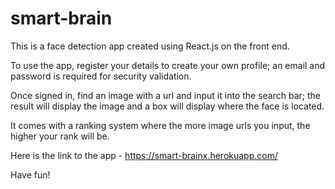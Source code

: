 # smart-brain

This is a face detection app created using React.js on the front end.

To use the app, register your details to create your own profile; an email and password is required for security validation.

Once signed in, find an image with a url and input it into the search bar; the result will display the image and a box will display where the face is located.

It comes with a ranking system where the more image urls you input, the higher your rank will be.

Here is the link to the app - https://smart-brainx.herokuapp.com/

Have fun!





